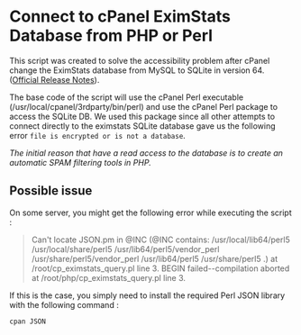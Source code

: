 # Connect to cPanel EximStats Database from PHP or Perl 

This script was created to solve the accessibility problem after cPanel change the EximStats database from MySQL to SQLite in version 64. ([Official Release Notes](https://documentation.cpanel.net/display/64Docs/64+Release+Notes)). 

The base code of the script will use the cPanel Perl executable (/usr/local/cpanel/3rdparty/bin/perl) and use the cPanel Perl package to access the SQLite DB. We used this package since all other attempts to connect directly to the eximstats SQLite database gave us the following error `file is encrypted or is not a database`. 

_The initial reason that have a read access to the database is to create an automatic SPAM filtering tools in PHP._ 

## Possible issue

On some server, you might get the following error while executing the script : 

> Can't locate JSON.pm in @INC (@INC contains: /usr/local/lib64/perl5 /usr/local/share/perl5 /usr/lib64/perl5/vendor_perl /usr/share/perl5/vendor_perl /usr/lib64/perl5 /usr/share/perl5 .) at /root/cp_eximstats_query.pl line 3.
> BEGIN failed--compilation aborted at /root/php/cp_eximstats_query.pl line 3.

If this is the case, you simply need to install the required Perl JSON library with the following command : 
```bash
cpan JSON
```